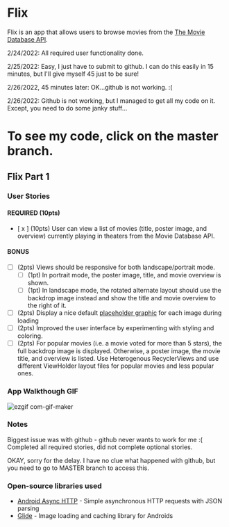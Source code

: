 # Flix
Flix is an app that allows users to browse movies from the [The Movie Database API](http://docs.themoviedb.apiary.io/#).

2/24/2022: All required user functionality done.

2/25/2022: Easy, I just have to submit to github.  I can do this easily in 15 minutes, but I'll give myself 45 just to be sure!

2/26/2022, 45 minutes later: OK...github is not working. :(

2/26/2022: Github is not working, but I managed to get all my code on it.  Except, you need to do some janky stuff...
# To see my code, click on the master branch.

## Flix Part 1

### User Stories

#### REQUIRED (10pts)
- [ x ] (10pts) User can view a list of movies (title, poster image, and overview) currently playing in theaters from the Movie Database API.

#### BONUS
- [ ] (2pts) Views should be responsive for both landscape/portrait mode.
   - [ ] (1pt) In portrait mode, the poster image, title, and movie overview is shown.
   - [ ] (1pt) In landscape mode, the rotated alternate layout should use the backdrop image instead and show the title and movie overview to the right of it.

- [ ] (2pts) Display a nice default [placeholder graphic](https://guides.codepath.org/android/Displaying-Images-with-the-Glide-Library#advanced-usage) for each image during loading
- [ ] (2pts) Improved the user interface by experimenting with styling and coloring.
- [ ] (2pts) For popular movies (i.e. a movie voted for more than 5 stars), the full backdrop image is displayed. Otherwise, a poster image, the movie title, and overview is listed. Use Heterogenous RecyclerViews and use different ViewHolder layout files for popular movies and less popular ones.

### App Walkthough GIF

![ezgif com-gif-maker](https://user-images.githubusercontent.com/67637128/155836557-7ed19b5b-ce28-47a8-abfe-6bc12f6c058f.gif)

### Notes
Biggest issue was with github - github never wants to work for me :(  Completed all required stories, did not complete optional stories.

OKAY, sorry for the delay.  I have no clue what happened with github, but you need to go to MASTER branch to access this.

### Open-source libraries used

- [Android Async HTTP](https://github.com/codepath/CPAsyncHttpClient) - Simple asynchronous HTTP requests with JSON parsing
- [Glide](https://github.com/bumptech/glide) - Image loading and caching library for Androids

